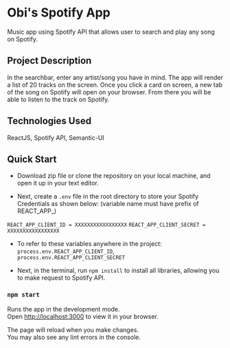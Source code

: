 # Obi's Spotify App

Music app using Spotify API that allows user to search and play any song on Spotify.

## Project Description

In the searchbar, enter any artist/song you have in mind. The app will render a list of 20 tracks on the screen. Once you click a card on screen, a new tab of the song on Spotify will open on your browser. From there you will be able to listen to the track on Spotify.

## Technologies Used

ReactJS, Spotify API, Semantic-UI

## Quick Start

- Download zip file or clone the repository on your local machine, and open it up in your text editor.

- Next, create a `.env` file in the root directory to store your Spotify Credentials as shown below:
(variable name must have prefix of REACT_APP_)

`REACT_APP_CLIENT_ID = XXXXXXXXXXXXXXXXX`
`REACT_APP_CLIENT_SECRET = XXXXXXXXXXXXXXXXX`

- To refer to these variables anywhere in the project: `process.env.REACT_APP_CLIENT_ID`, `process.env.REACT_APP_CLIENT_SECRET`

- Next, in the terminal, run `npm install` to install all libraries, allowing you to make request to Spotify API.

### `npm start`

Runs the app in the development mode.\
Open [http://localhost:3000](http://localhost:3000) to view it in your browser.

The page will reload when you make changes.\
You may also see any lint errors in the console.

